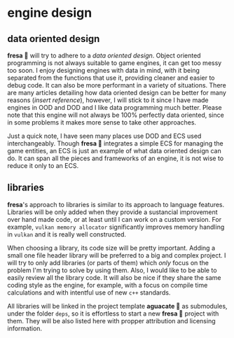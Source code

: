 # engine design

## data oriented design

**fresa :strawberry:** will try to adhere to a _data oriented design_. Object oriented programming is not always suitable to game engines, it can get too messy too soon. I enjoy designing engines with data in mind, with it being separated from the functions that use it, providing cleaner and easier to debug code. It can also be more performant in a variety of situations. There are many articles detailing how data oriented design can be better for many reasons (_insert reference_), however, I will stick to it since I have made engines in OOD and DOD and I like data programming much better. Please note that this engine will not always be 100% perfectly data oriented, since in some problems it makes more sense to take other approaches.

Just a quick note, I have seen many places use DOD and ECS used interchangeably. Though **fresa :strawberry:** integrates a simple ECS for managing the game entities, an ECS is just an example of what data oriented design can do. It can span all the pieces and frameworks of an engine, it is not wise to reduce it only to an ECS.

## libraries

**fresa**'s approach to libraries is similar to its approach to language features. Libraries will be only added when they provide a sustancial improvement over hand made code, or at least until I can work on a custom version. For example, `vulkan memory allocator` significantly improves memory handling in `vulkan` and it is really well constructed.

When choosing a library, its code size will be pretty important. Adding a small one file header library will be preferred to a big and complex project. I will try to only add libraries (or parts of them) which _only_ focus on the problem I'm trying to solve by using them. Also, I would like to be able to easily review all the library code. It will also be nice if they share the same coding style as the engine, for example, with a focus on compile time calculations and with intentful use of new `c++` standards.

All libraries will be linked in the project template **aguacate :avocado:** as submodules, under the folder `deps`, so it is effortless to start a new **fresa :strawberry:** project with them. They will be also listed here with propper attribution and licensing information.